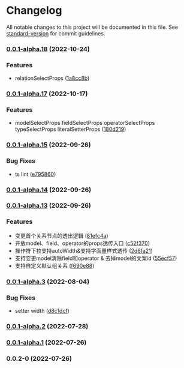 # Changelog

All notable changes to this project will be documented in this file. See [standard-version](https://github.com/conventional-changelog/standard-version) for commit guidelines.

### [0.0.1-alpha.18](https://gitlab.alibaba-inc.com/mmfs/thx-portal-rule/compare/v0.0.1-alpha.17...v0.0.1-alpha.18) (2022-10-24)


### Features

* relationSelectProps ([1a8cc8b](https://gitlab.alibaba-inc.com/mmfs/thx-portal-rule/commit/1a8cc8b3b724483fd5bd2569950c39dcb3227abc))

### [0.0.1-alpha.17](https://gitlab.alibaba-inc.com/mmfs/thx-portal-rule/compare/v0.0.1-alpha.16...v0.0.1-alpha.17) (2022-10-17)


### Features

* modelSelectProps fieldSelectProps operatorSelectProps typeSelectProps literalSetterProps ([180d219](https://gitlab.alibaba-inc.com/mmfs/thx-portal-rule/commit/180d219218cd617c856bad9068e390b1a2b309f9))

### [0.0.1-alpha.15](https://gitlab.alibaba-inc.com/mmfs/thx-portal-rule/compare/v0.0.1-alpha.14...v0.0.1-alpha.15) (2022-09-26)


### Bug Fixes

* ts lint ([e795860](https://gitlab.alibaba-inc.com/mmfs/thx-portal-rule/commit/e795860b202b111e4b7426f058e28e84ed239dfa))

### [0.0.1-alpha.14](https://gitlab.alibaba-inc.com/mmfs/thx-portal-rule/compare/v0.0.1-alpha.13...v0.0.1-alpha.14) (2022-09-26)

### [0.0.1-alpha.13](https://gitlab.alibaba-inc.com/mmfs/thx-portal-rule/compare/v0.0.1-alpha.5...v0.0.1-alpha.13) (2022-09-26)


### Features

* 变更首个关系节点的透出逻辑 ([81efc4a](https://gitlab.alibaba-inc.com/mmfs/thx-portal-rule/commit/81efc4a5942f8b1687103cdbafa14cb7419aaabb))
* 开放model、field、operator的props透传入口 ([c52f370](https://gitlab.alibaba-inc.com/mmfs/thx-portal-rule/commit/c52f370d9e34c5e9e368afe5f908563129573381))
* 操作符下拉支持autoWidth&支持字面量样式透传 ([2d6fa21](https://gitlab.alibaba-inc.com/mmfs/thx-portal-rule/commit/2d6fa2157d96c48f76d2887469dc8566874eb2c2))
* 支持变更model清除field和operator & 去掉model的文案id ([55ecf57](https://gitlab.alibaba-inc.com/mmfs/thx-portal-rule/commit/55ecf5704489b0a1743906ee2f82a4792be2b090))
* 支持自定义默认组关系 ([f690e88](https://gitlab.alibaba-inc.com/mmfs/thx-portal-rule/commit/f690e887514ed255d20f56fe637e10fb48308f2d))

### [0.0.1-alpha.3](https://github.com/thx/thx-portal-rule/compare/v0.0.1-alpha.2...v0.0.1-alpha.3) (2022-08-04)


### Bug Fixes

* setter width ([d8c1dcf](https://github.com/thx/thx-portal-rule/commit/d8c1dcf148f12dc00a460de9134c70b8c6b4e307))

### [0.0.1-alpha.2](https://github.com/thx/thx-portal-rule/compare/v0.0.1-alpha.1...v0.0.1-alpha.2) (2022-07-28)

### [0.0.1-alpha.1](https://github.com/thx/thx-portal-rule/compare/v0.0.2-0...v0.0.1-alpha.1) (2022-07-26)

### 0.0.2-0 (2022-07-26)
